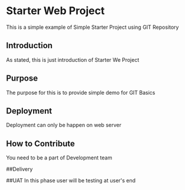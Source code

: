 # Starter Web Project
This is a simple example of Simple Starter Project using GIT Repository

## Introduction
As stated, this is just introduction of Starter We Project

## Purpose
The purpose for this is to provide simple demo for GIT Basics

## Deployment 
Deployment can only be happen on web server

## How to Contribute
You need to be a part of Development team

##Delivery

##UAT
In this phase user will be testing at user's end